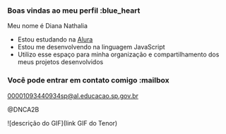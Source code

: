 ### Boas vindas ao meu perfil :blue_heart

Meu nome é Diana Nathalia

- Estou estudando na [Alura](https://www.alura.com.br)
- Estou me desenvolvendo na linguagem JavaScript
- Utilizo esse espaço para minha organização e compartilhamento dos meus projetos desenvolvidos

### Você pode entrar em contato comigo :mailbox

00001093440934sp@al.educacao.sp.gov.br

@DNCA2B

![descrição do GIF](link GIF do Tenor)

